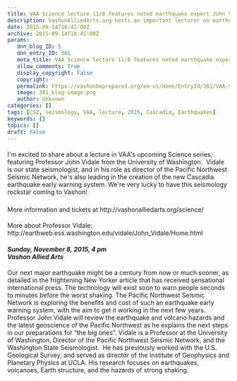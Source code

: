```yaml
---
title: VAA Science lecture 11/8 features noted earthquake expert John Vidale
description: VashonAlliedArts.org hosts an important lecturer on earthquakes, coming to Vashon in November. 
date: 2015-09-14T16:41:00Z
archive: 2015-09-14T16:41:00Z
params:
   dnn_blog_ID: 5
   dnn_entry_ID: 381
   meta_title: VAA Science lecture 11/8 features noted earthquake expert John Vidale
   allow_comments: True
   display_copyright: False
   copyright: 
   permalink: https://vashonbeprepared.org/en-us/Home/EntryId/381/VAA-Science-lecture-11-8-features-noted-earthquake-expert-John-Vidale
   image: 381_blog-image.png
   author: Unknown
categories: []
tags: [CSZ, seismology, VAA, lecture, 2015, Cascadia, Earthquakes]
keywords: []
topics: []
draft: False
---
```


<h4><em></em></h4>
<h4><em></em></h4>
<h4><em></em></h4>
<h4><em></em></h4>
<h4><em></em></h4>
<h4><em></em></h4>
<h4><em></em></h4>
<h4><em></em></h4>
<h4><em></em></h4>
<h4><em></em></h4>
<h4><em></em></h4>
<h4><em></em></h4>
<h4><em></em></h4>
<h4></h4>
<p style="text-align: left;">I'm excited to share about a lecture in VAA's upcoming Science series, featuring Professor John Vidale from the University of Washington.&nbsp; Vidale is our state seismologist, and in his role as director of the Pacific Northwest Seismic Network, he's also leading in the creation of the new Cascadia earthquake early warning system. We're very lucky to have this seismology rockstar coming to Vashon!</p>
<h3>  </h3>
<p style="text-align: left;">More information and tickets at http://vashonalliedarts.org/science/&nbsp;</p>
<h4></h4>
<p>More about Professor Vidale: http://earthweb.ess.washington.edu/vidale/John_Vidale/Home.html&nbsp; </p>
<h4><em>Sunday, November 8, 2015, 4 pm<br />
Vashon Allied Arts</em></h4>
<p>Our next major earthquake might be a century from now or much sooner, as detailed in the frightening New Yorker article that has received sensational international press. The technology will exist soon to warn people seconds to minutes before the worst shaking. The Pacific Northwest Seismic Network is exploring the benefits and cost of such an earthquake early warning system, with the aim to get it working in the next few years. Professor John&nbsp;Vidale&nbsp;will review the earthquake and volcano hazards and the latest geoscience of the Pacific Northwest as he explains the next steps in our preparations for &ldquo;the big ones&rdquo;. Vidale&nbsp;is a Professor at the University of Washington, Director of the Pacific Northwest Seismic Network, and the Washington State Seismologist.&nbsp; He has previously worked with the U.S. Geological Survey, and served as director of the Institute of Geophysics and Planetary Physics at UCLA. His research focuses on earthquakes, volcanoes, Earth structure, and the hazards of strong shaking.</p>
